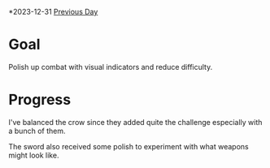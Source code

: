 *2023-12-31
[Previous Day](Daily%20Notes/Day%2018-9)

# Goal
Polish up combat with visual indicators and reduce difficulty.

# Progress
I've balanced the crow since they added quite the challenge especially with a bunch of them.

The sword also received some polish to experiment with what weapons might look like.